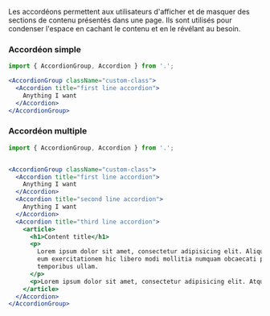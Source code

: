Les accordéons permettent aux utilisateurs d'afficher et de masquer des sections de contenu présentés dans une page. Ils sont utilisés pour condenser l'espace en cachant le contenu et en le révélant au besoin.

### Accordéon simple

```jsx
import { AccordionGroup, Accordion } from '.';

<AccordionGroup className="custom-class">
  <Accordion title="first line accordion">
    Anything I want
  </Accordion>
</AccordionGroup>
```

### Accordéon multiple

```jsx
import { AccordionGroup, Accordion } from '.';


<AccordionGroup className="custom-class">
  <Accordion title="first line accordion">
    Anything I want
  </Accordion>
  <Accordion title="second line accordion">
    Anything I want
  </Accordion>
  <Accordion title="third line accordion">
    <article>
      <h1>Content title</h1>
      <p>
        Lorem ipsum dolor sit amet, consectetur adipisicing elit. Aliquid architecto assumenda autem deleniti eius error
        eum exercitationem hic libero modi mollitia numquam obcaecati provident quis quisquam, repellendus tempore
        temporibus ullam.
      </p>
      <p>Lorem ipsum dolor sit amet, consectetur adipisicing elit. Atque cum debitis doloribus magni reiciendis ullam voluptates voluptatibus! Asperiores aspernatur ipsum magni. Aperiam consequatur, dignissimos esse laborum minus possimus tempora tenetur!</p>
    </article>
  </Accordion>
</AccordionGroup>
```
